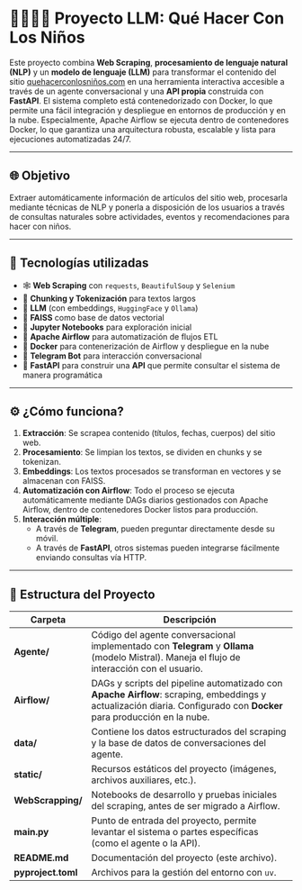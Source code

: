 # 👨‍👩‍👧‍👦 Proyecto LLM: Qué Hacer Con Los Niños

Este proyecto combina **Web Scraping**, **procesamiento de lenguaje natural (NLP)** y un **modelo de lenguaje (LLM)** para transformar el contenido del sitio [quehacerconlosniños.com](https://quehacerconlosniños.com) en una herramienta interactiva accesible a través de un agente conversacional y una **API propia** construida con **FastAPI**. El sistema completo está contenedorizado con Docker, lo que permite una fácil integración y despliegue en entornos de producción y en la nube. Especialmente, Apache Airflow se ejecuta dentro de contenedores Docker, lo que garantiza una arquitectura robusta, escalable y lista para ejecuciones automatizadas 24/7.

---

## 🌐 Objetivo

Extraer automáticamente información de artículos del sitio web, procesarla mediante técnicas de NLP y ponerla a disposición de los usuarios a través de consultas naturales sobre actividades, eventos y recomendaciones para hacer con niños.

---

## 🧠 Tecnologías utilizadas

* 🕸️ **Web Scraping** con `requests`, `BeautifulSoup` y `Selenium`
* 🧹 **Chunking y Tokenización** para textos largos
* 🧠 **LLM** (con embeddings, `HuggingFace` y `Ollama`)
* 📃 **FAISS** como base de datos vectorial
* 🧲 **Jupyter Notebooks** para exploración inicial
* 🧰 **Apache Airflow** para automatización de flujos ETL
* 🐳 **Docker** para contenerización de Airflow y despliegue en la nube
* 💬 **Telegram Bot** para interacción conversacional
* 🚀 **FastAPI** para construir una **API** que permite consultar el sistema de manera programática

---

## ⚙️ ¿Cómo funciona?

1. **Extracción**: Se scrapea contenido (títulos, fechas, cuerpos) del sitio web.
2. **Procesamiento**: Se limpian los textos, se dividen en chunks y se tokenizan.
3. **Embeddings**: Los textos procesados se transforman en vectores y se almacenan con FAISS.
4. **Automatización con Airflow**: Todo el proceso se ejecuta automáticamente mediante DAGs diarios gestionados con Apache Airflow, dentro de contenedores Docker listos para producción.
5. **Interacción múltiple**:
   * A través de **Telegram**, pueden preguntar directamente desde su móvil.
   * A través de **FastAPI**, otros sistemas pueden integrarse fácilmente enviando consultas vía HTTP.

---

## 📁 Estructura del Proyecto

| Carpeta                | Descripción                                                                                                                                                          |
| -------------------------------- | -------------------------------------------------------------------------------------------------------------------------------------------------------------------- |
| **Agente/**                      | Código del agente conversacional implementado con **Telegram** y **Ollama** (modelo Mistral). Maneja el flujo de interacción con el usuario.                         |
| **Airflow/**                     | DAGs y scripts del pipeline automatizado con **Apache Airflow**: scraping, embeddings y actualización diaria. Configurado con **Docker** para producción en la nube. |
| **data/**                        | Contiene los datos estructurados del scraping y la base de datos de conversaciones del agente.                                                                       |
| **static/**                      | Recursos estáticos del proyecto (imágenes, archivos auxiliares, etc.).                                                                                               |
| **WebScrapping/**                | Notebooks de desarrollo y pruebas iniciales del scraping, antes de ser migrado a Airflow.                                                                            |
| **main.py**                      | Punto de entrada del proyecto, permite levantar el sistema o partes específicas (como el agente o la API).                                                           |
| **README.md**                    | Documentación del proyecto (este archivo).                                                                                                                           |
| **pyproject.toml**  | Archivos para la gestión del entorno con `uv`.                                                                                                                       |
